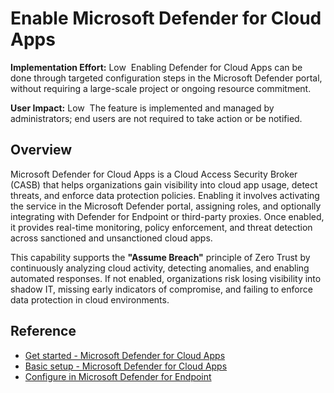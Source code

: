
# Enable Microsoft Defender for Cloud Apps

**Implementation Effort:** Low  
Enabling Defender for Cloud Apps can be done through targeted configuration steps in the Microsoft Defender portal, without requiring a large-scale project or ongoing resource commitment.

**User Impact:** Low  
The feature is implemented and managed by administrators; end users are not required to take action or be notified.

## Overview

Microsoft Defender for Cloud Apps is a Cloud Access Security Broker (CASB) that helps organizations gain visibility into cloud app usage, detect threats, and enforce data protection policies. Enabling it involves activating the service in the Microsoft Defender portal, assigning roles, and optionally integrating with Defender for Endpoint or third-party proxies. Once enabled, it provides real-time monitoring, policy enforcement, and threat detection across sanctioned and unsanctioned cloud apps.

This capability supports the **"Assume Breach"** principle of Zero Trust by continuously analyzing cloud activity, detecting anomalies, and enabling automated responses. If not enabled, organizations risk losing visibility into shadow IT, missing early indicators of compromise, and failing to enforce data protection in cloud environments.

## Reference

- [Get started - Microsoft Defender for Cloud Apps](https://learn.microsoft.com/en-us/defender-cloud-apps/get-started)  
- [Basic setup - Microsoft Defender for Cloud Apps](https://learn.microsoft.com/en-us/defender-cloud-apps/general-setup)  
- [Configure in Microsoft Defender for Endpoint](https://learn.microsoft.com/en-us/defender-endpoint/microsoft-cloud-app-security-config)

